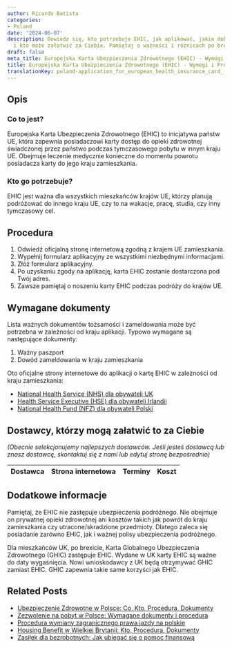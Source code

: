 ```yaml
---
author: Ricardo Batista
categories:
- Poland
date: '2024-06-07'
description: Dowiedz się, kto potrzebuje EHIC, jak aplikować, jakie dokumenty są wymagane
  i kto może załatwić za Ciebie. Pamiętaj o ważności i różnicach po brexicie.
draft: false
meta_title: Europejska Karta Ubezpieczenia Zdrowotnego (EHIC) - Wymogi i Procedura
title: Europejska Karta Ubezpieczenia Zdrowotnego (EHIC) - Wymogi i Procedura
translationKey: poland-application_for_european_health_insurance_card_(ehic)
---
```



## Opis
### Co to jest?
Europejska Karta Ubezpieczenia Zdrowotnego (EHIC) to inicjatywa państw UE, która zapewnia posiadaczowi karty dostęp do opieki zdrowotnej świadczonej przez państwo podczas tymczasowego pobytu w innym kraju UE. Obejmuje leczenie medycznie konieczne do momentu powrotu posiadacza karty do jego kraju zamieszkania.

### Kto go potrzebuje?
EHIC jest ważna dla wszystkich mieszkańców krajów UE, którzy planują podróżować do innego kraju UE, czy to na wakacje, pracę, studia, czy inny tymczasowy cel.

## Procedura
1. Odwiedź oficjalną stronę internetową zgodną z krajem UE zamieszkania.
2. Wypełnij formularz aplikacyjny ze wszystkimi niezbędnymi informacjami.
3. Złóż formularz aplikacyjny.
4. Po uzyskaniu zgody na aplikację, karta EHIC zostanie dostarczona pod Twój adres.
5. Zawsze pamiętaj o noszeniu karty EHIC podczas podróży do krajów UE.

## Wymagane dokumenty
Lista ważnych dokumentów tożsamości i zameldowania może być potrzebna w zależności od kraju aplikacji. Typowo wymagane są następujące dokumenty:
1. Ważny paszport
2. Dowód zameldowania w kraju zamieszkania

Oto oficjalne strony internetowe do aplikacji o kartę EHIC w zależności od kraju zamieszkania:

- [National Health Service (NHS) dla obywateli UK](https://www.nhs.uk/using-the-nhs/healthcare-abroad/apply-for-a-free-ehic-european-health-insurance-card/)
- [Health Service Executive (HSE) dla obywateli Irlandii](https://www2.hse.ie/services/ehic/ehic.html)
- [National Health Fund (NFZ) dla obywateli Polski](https://www.nfz.gov.pl/)

## Dostawcy, którzy mogą załatwić to za Ciebie

_(Obecnie selekcjonujemy najlepszych dostawców. Jeśli jesteś dostawcą lub znasz dostawcę, skontaktuj się z nami lub edytuj stronę bezpośrednio)_

| Dostawca        |     Strona internetowa  |     Terminy     |       Koszt      |
| --------------- | --------------- |  :-------------: | :-------------: |

## Dodatkowe informacje
Pamiętaj, że EHIC nie zastępuje ubezpieczenia podróżnego. Nie obejmuje on prywatnej opieki zdrowotnej ani kosztów takich jak powrót do kraju zamieszkania czy utracone/skradzione przedmioty. Dlatego zaleca się posiadanie zarówno EHIC, jak i ważnej polisy ubezpieczenia podróżnego.

Dla mieszkańców UK, po brexicie, Karta Globalnego Ubezpieczenia Zdrowotnego (GHIC) zastępuje EHIC. Wydane w UK karty EHIC są ważne do daty wygaśnięcia. Nowi wnioskodawcy z UK będą otrzymywać GHIC zamiast EHIC. GHIC zapewnia takie same korzyści jak EHIC.


## Related Posts

- [Ubezpieczenie Zdrowotne w Polsce: Co, Kto, Procedura, Dokumenty](https://tramitit.com/pl/guides/poland/ubezpieczenie_zdrowotne/)
- [Zezwolenie na pobyt w Polsce: Wymagane dokumenty i procedura](https://tramitit.com/pl/guides/poland/karta_pobytu/)
- [Procedura wymiany zagranicznego prawa jazdy na polskie](https://tramitit.com/pl/guides/poland/wymiana_prawa_jazdy/)
- [Housing Benefit w Wielkiej Brytanii: Kto, Procedura, Dokumenty](https://tramitit.com/pl/guides/poland/wniosek_o_dodatek_mieszkaniowy/)
- [Zasiłek dla bezrobotnych: Jak ubiegać się o pomoc finansową](https://tramitit.com/pl/guides/poland/zasilek_dla_bezrobotnych/)